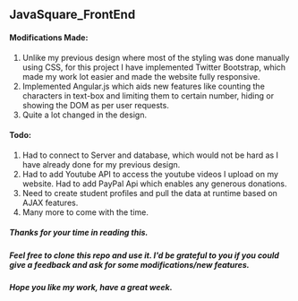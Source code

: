 ## JavaSquare_FrontEnd

#### Modifications Made: 
  1. Unlike my previous design where most of the styling was done manually using CSS, for this project I have implemented Twitter Bootstrap, which made my work lot easier and made the website fully responsive.
  2. Implemented Angular.js which aids new features like counting the characters in text-box and limiting them to certain number, hiding or showing the DOM as per user requests.
  3. Quite a lot changed in the design.
#### Todo:
  1. Had to connect to Server and database, which would not be hard as I have already done for my previous design.
  2. Had to add Youtube API to access the youtube videos I upload on my website. Had to add PayPal Api which enables any generous donations. 
  3. Need to create student profiles and pull the data at runtime based on AJAX features.
  4. Many more to come with the time.
  
##### Thanks for your time in reading this.

##### Feel free to clone this repo and use it. I'd be grateful to you if you could give a feedback and ask for some modifications/new features.

##### Hope you like my work, have a great week.
